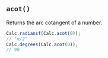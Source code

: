 ## `acot()`

Returns the arc cotangent of a number.

```javascript
Calc.radiansf(Calc.acot(0));
// "π/2"
Calc.degrees(Calc.acot(0));
// 90
```

